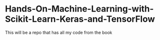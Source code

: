 # Hands-On-Machine-Learning-with-Scikit-Learn-Keras-and-TensorFlow
This will be a repo that has all my code from the book
